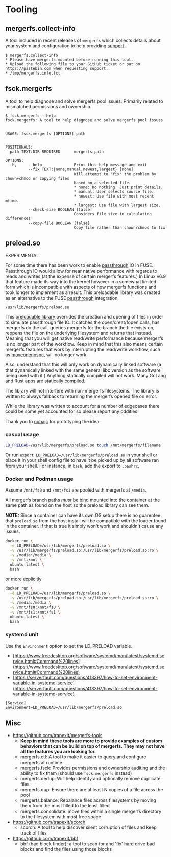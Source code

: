 # Tooling

## mergerfs.collect-info

A tool included in recent releases of `mergerfs` which collects
details about your system and configuration to help providing
[support](support.md).

```text
$ mergerfs.collect-info
* Please have mergerfs mounted before running this tool.
* Upload the following file to your GitHub ticket or put on https://pastebin.com when requesting support.
* /tmp/mergerfs.info.txt
```


## fsck.mergerfs

A tool to help diagnose and solve mergerfs pool issues. Primarily
related to mismatched permissions and ownership.

```text
$ fsck.mergerfs --help
fsck.mergerfs: A tool to help diagnose and solve mergerfs pool issues


USAGE: fsck.mergerfs [OPTIONS] path


POSITIONALS:
  path TEXT:DIR REQUIRED      mergerfs path

OPTIONS:
  -h,     --help              Print this help message and exit
          --fix TEXT:{none,manual,newest,largest} [none]
                              Will attempt to 'fix' the problem by chown+chmod or copying files
                              based on a selected file.
                              * none: Do nothing. Just print details.
                              * manual: User selects source file.
                              * newest: Use file with most recent mtime.
                              * largest: Use file with largest size.
          --check-size BOOLEAN [false]
                              Considers file size in calculating differences
          --copy-file BOOLEAN [false]
                              Copy file rather than chown/chmod to fix
```


## preload.so

EXPERIMENTAL

For some time there has been work to enable
[passthrough](config/passthrough.md) IO in FUSE. Passthrough IO would
allow for near native performance with regards to reads and writes (at
the expense of certain mergerfs features.) In Linux v6.9 that feature
made its way into the kernel however in a somewhat limited form which
is incompatible with aspects of how mergerfs functions and took longer
to implement as a result. This preloadable library was created as an
alternative to the FUSE [passthrough](config/passthrough.md)
integration.

`/usr/lib/mergerfs/preload.so`

This [preloadable
library](https://man7.org/linux/man-pages/man8/ld.so.8.html#ENVIRONMENT)
overrides the creation and opening of files in order to simulate
passthrough file IO. It catches the open/creat/fopen calls, has
mergerfs do the call, queries mergerfs for the branch the file exists
on, reopens the file on the underlying filesystem and returns that
instead. Meaning that you will get native read/write performance
because mergerfs is no longer part of the workflow. Keep in mind that
this also means certain mergerfs features that work by interrupting
the read/write workflow, such as
[moveonenospc](config/moveonenospc.md), will no longer work.

Also, understand that this will only work on dynamically linked
software (a that dynamically linked with the same general libc version
as the software being used with it.) Anything statically compiled will
not work. Many GoLang and Rust apps are statically compiled.

The library will not interfere with non-mergerfs filesystems. The
library is written to always fallback to returning the mergerfs opened
file on error.

While the library was written to account for a number of edgecases
there could be some yet accounted for so please report any oddities.

Thank you to
[nohajc](https://github.com/nohajc/mergerfs-io-passthrough) for
prototyping the idea.


### casual usage

```sh
LD_PRELOAD=/usr/lib/mergerfs/preload.so touch /mnt/mergerfs/filename
```

Or run `export LD_PRELOAD=/usr/lib/mergerfs/preload.so` in your shell
or place it in your shell config file to have it be picked up by all
software ran from your shell. For instance, in `bash`, add the export
to `.bashrc`.


### Docker and Podman usage

Assume `/mnt/fs0` and `/mnt/fs1` are pooled with mergerfs at `/media`.

All mergerfs branch paths _must_ be bind mounted into the container at
the same path as found on the host so the preload library can see
them.

**NOTE:** Since a container can have its own OS setup there is no
guarentee that `preload.so` from the host install will be compatible
with the loader found in the container. If that is true it simply
won't work and shouldn't cause any issues.


```sh
docker run \
  -e LD_PRELOAD=/usr/lib/mergerfs/preload.so \
  -v /usr/lib/mergerfs/preload.so:/usr/lib/mergerfs/preload.so:ro \
  -v /media:/media \
  -v /mnt:/mnt \
  ubuntu:latest \
  bash
```

or more explicitly

```sh
docker run \
  -e LD_PRELOAD=/usr/lib/mergerfs/preload.so \
  -v /usr/lib/mergerfs/preload.so:/usr/lib/mergerfs/preload.so:ro \
  -v /media:/media \
  -v /mnt/fs0:/mnt/fs0 \
  -v /mnt/fs1:/mnt/fs1 \
  ubuntu:latest \
  bash
```


### systemd unit

Use the `Environment` option to set the LD_PRELOAD variable.

* [https://www.freedesktop.org/software/systemd/man/latest/systemd.service.html#Command%20lines](https://www.freedesktop.org/software/systemd/man/latest/systemd.service.html#Command%20lines)
* [https://serverfault.com/questions/413397/how-to-set-environment-variable-in-systemd-service](https://serverfault.com/questions/413397/how-to-set-environment-variable-in-systemd-service)

```
[Service]
Environment=LD_PRELOAD=/usr/lib/mergerfs/preload.so
```

## Misc

* https://github.com/trapexit/mergerfs-tools
    * **Keep in mind these tools are more to provide examples of custom
      behaviors that can be build on top of mergerfs. They may not
      have all the features you are looking for.**
    * mergerfs.ctl: A tool to make it easier to query and configure mergerfs at runtime
    * mergerfs.fsck: Provides permissions and ownership auditing and
      the ability to fix them (should use `fsck.mergerfs` instead)
    * mergerfs.dedup: Will help identify and optionally remove duplicate files
    * mergerfs.dup: Ensure there are at least N copies of a file across the pool
    * mergerfs.balance: Rebalance files across filesystems by moving them from the most filled to the least filled
    * mergerfs.consolidate: move files within a single mergerfs directory to the filesystem with most free space
* https://github.com/trapexit/scorch
    * scorch: A tool to help discover silent corruption of files and keep track of files
* https://github.com/trapexit/bbf
    * bbf (bad block finder): a tool to scan for and 'fix' hard drive bad blocks and find the files using those blocks
